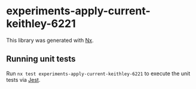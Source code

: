# experiments-apply-current-keithley-6221

This library was generated with [Nx](https://nx.dev).

## Running unit tests

Run `nx test experiments-apply-current-keithley-6221` to execute the unit tests via [Jest](https://jestjs.io).
